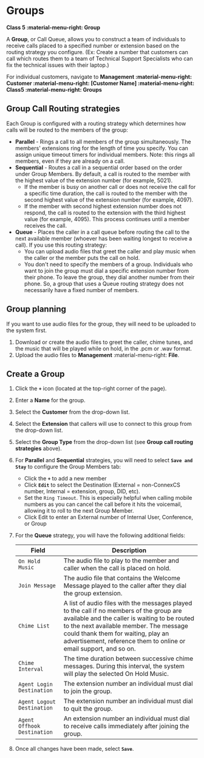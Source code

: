 # Groups
**Class 5 :material-menu-right: Group**

A **Group**, or Call Queue, allows you to construct a team of individuals to receive calls placed to a specified number or extension based on the routing strategy you configure. (Ex: Create a number that customers can call which routes them to a team of Technical Support Specialists who can fix the technical issues with their laptop.)

For individual customers, navigate to **Management :material-menu-right: Customer :material-menu-right: [Customer Name] :material-menu-right: Class5 :material-menu-right: Groups**

## Group Call Routing strategies
Each Group is configured with a routing strategy which determines how calls will be routed to the members of the group:

* **Parallel** - Rings a call to all members of the group simultaneously. The members' extensions ring for the length of time you specify. You can assign unique timeout timers for individual members. Note: this rings all members, even if they are already on a call. 
* **Sequential** - Routes a call in a sequential order based on the order under Group Members.  By default, a call is routed to the member with the highest value of the extension number (for example, 5021).
    * If the member is busy on another call or does not receive the call for a specific time duration, the call is routed to the member with the second highest value of the extension number (for example, 4097). 
    * If the member with second highest extension number does not respond, the call is routed to the extension with the third highest value (for example, 4095). This process continues until a member receives the call. 
* **Queue** - Places the caller in a call queue before routing the call to the next available member (whoever has been waiting longest to receive a call). If you use this routing strategy:
    * You can upload audio files that greet the caller and play music when the caller or the member puts the call on hold.
    * You don't need to specify the members of a group. Individuals who want to join the group must dial a specific extension number from their phone. To leave the group, they dial another number from their phone. So, a group that uses a Queue routing strategy does not necessarily have a fixed number of members. 

## Group planning 
If you want to use audio files for the group, they will need to be uploaded to the system first. 
    
1. Download or create the audio files to greet the caller, chime tunes, and the music that will be played while on hold, in the .pcm or .wav format.
2. Upload the audio files to **Management** :material-menu-right: **File**.

## Create a Group

1. Click the **`+`** icon (located at the top-right corner of the page).
2. Enter a **Name** for the group.
3. Select the **Customer** from the drop-down list.
4. Select the **Extension** that callers will use to connect to this group from the drop-down list.
5. Select the **Group Type** from the drop-down list (see **Group call routing strategies** above).
6. For **Parallel** and **Sequential** strategies, you will need to select **`Save and Stay`** to configure the Group Members tab: 

    * Click the **`+`** to add a new member
    * Click **`Edit`** to select the Destination (External = non-ConnexCS number, Internal = extension, group, DID, etc). 
    + Set the `Ring Timeout`. This is especially helpful when calling mobile numbers as you can cancel the call before it hits the voicemail, allowing it to roll to the next Group Member.
    * Click Edit to enter an External number of Internal User, Conference, or Group
    
6. For the **Queue** strategy, you will have the following additional fields:

    |Field   |Description|
    |--------|----------------------|
    |`On Hold Music` |The audio file to play to the member and caller when the call is placed on hold.|
    |`Join Message` |The audio file that contains the Welcome Message played to the caller after they dial the group extension.|
    |`Chime List` |A list of audio files with the messages played to the call if no members of the group are available and the caller is waiting to be routed to the next available member. The message could thank them for waiting, play an advertisement, reference them to online or email support, and so on.|
    |`Chime Interval` |The time duration between successive chime messages. During this interval, the system will play the selected On Hold Music.|
    |`Agent Login Destination` |The extension number an individual must dial to join the group.|
    |`Agent Logout Destination` |The extension number an individual must dial to quit the group.|
    |`Agent Offhook Destination` |An extension number an individual must dial to receive calls immediately after joining the group.|

7. Once all changes have been made, select **`Save`**. 
